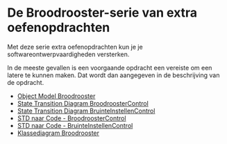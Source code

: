 # De Broodrooster-serie van extra oefenopdrachten

Met deze serie extra oefenopdrachten kun je je softwareontwerpvaardigheden versterken.

In de meeste gevallen is een voorgaande opdracht een vereiste om een latere te kunnen maken. Dat wordt dan aangegeven in de beschrijving van de opdracht.

- [Object Model Broodrooster](./object-model-broodrooster/object-model-broodrooster.md)
- [State Transition Diagram BroodroosterControl](./std-broodroostercontrol/std-broodroostercontrol.md)
- [State Transition Diagram BruinteInstellenControl](./std-broodrooster-bruinteInstellenControl/std-broodrooster-bruinteInstellenControl.md)
- [STD naar Code - BroodroosterControl](./std-code-broodroostercontrol/std-code-broodroostercontrol.md)
- [STD naar Code - BruinteInstellenControl](./std-code-bruinteinstellencontrol/std-code-bruinteinstellencontrol.md)
- [Klassediagram Broodrooster](./kd-broodrooster/kd-broodrooster.md)